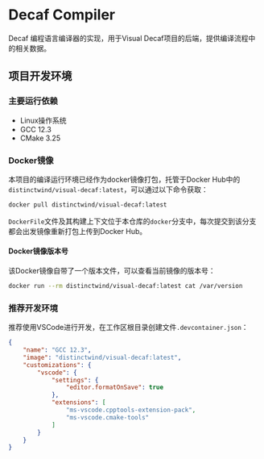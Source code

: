# Decaf Compiler

Decaf 编程语言编译器的实现，用于Visual Decaf项目的后端，提供编译流程中的相关数据。

## 项目开发环境

### 主要运行依赖

- Linux操作系统
- GCC 12.3
- CMake 3.25

### Docker镜像

本项目的编译运行环境已经作为docker镜像打包，托管于Docker Hub中的`distinctwind/visual-decaf:latest`，可以通过以下命令获取：

```bash
docker pull distinctwind/visual-decaf:latest
```

`DockerFile`文件及其构建上下文位于本仓库的`docker`分支中，每次提交到该分支都会出发镜像重新打包上传到Docker Hub。

#### Docker镜像版本号

该Docker镜像自带了一个版本文件，可以查看当前镜像的版本号：

```bash
docker run --rm distinctwind/visual-decaf:latest cat /var/version
```

### 推荐开发环境

推荐使用VSCode进行开发，在工作区根目录创建文件`.devcontainer.json`：

```json
{
    "name": "GCC 12.3",
    "image": "distinctwind/visual-decaf:latest",
    "customizations": {
        "vscode": {
            "settings": {
                "editor.formatOnSave": true
            },
            "extensions": [
                "ms-vscode.cpptools-extension-pack",
                "ms-vscode.cmake-tools"
            ]
        }
    }
}
```